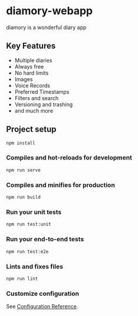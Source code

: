 # diamory-webapp

diamory is a wonderful diary app

## Key Features

* Multiple diaries
* Always free
* No hard limits
* Images
* Voice Records
* Preferred Timestamps
* Filters and search
* Versioning and trashing
* and much more

## Project setup
```
npm install
```

### Compiles and hot-reloads for development
```
npm run serve
```

### Compiles and minifies for production
```
npm run build
```

### Run your unit tests
```
npm run test:unit
```

### Run your end-to-end tests
```
npm run test:e2e
```

### Lints and fixes files
```
npm run lint
```

### Customize configuration
See [Configuration Reference](https://cli.vuejs.org/config/).
